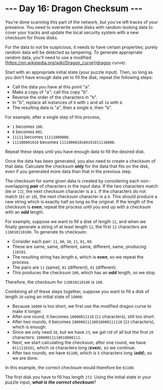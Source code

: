 # --- Day 16: Dragon Checksum ---

You're done scanning this part of the network, but you've left traces of your presence. You need to <span title="If I ever find one of my disks overwritten with a dragon curve, I'll know it was you.">overwrite some disks</span> with random-looking data to cover your tracks and update the local security system with a new checksum for those disks.


For the data to not be suspicious, it needs to have certain properties; purely random data will be detected as tampering. To generate appropriate random data, you'll need to use a modified [https://en.wikipedia.org/wiki/Dragon_curve](dragon curve).


Start with an appropriate initial state (your puzzle input). Then, so long as you don't have enough data yet to fill the disk, repeat the following steps:


<ul>
<li>Call the data you have at this point "a".</li>
<li>Make a copy of "a"; call this copy "b".</li>
<li>Reverse the order of the characters in "b".</li>
<li>In "b", replace all instances of <code>0</code> with <code>1</code> and all <code>1</code>s with <code>0</code>.</li>
<li>The resulting data is "a", then a single <code>0</code>, then "b".</li>
</ul>
For example, after a single step of this process,


<ul>
<li><code>1</code> becomes <code>100</code>.</li>
<li><code>0</code> becomes <code>001</code>.</li>
<li><code>11111</code> becomes <code>11111000000</code>.</li>
<li><code>111100001010</code> becomes <code>1111000010100101011110000</code>.</li>
</ul>
Repeat these steps until you have enough data to fill the desired disk.


Once the data has been generated, you also need to create a checksum of that data. Calculate the checksum <em><b>only</b></em> for the data that fits on the disk, even if you generated more data than that in the previous step.


The checksum for some given data is created by considering each non-overlapping <em><b>pair</b></em> of characters in the input data.  If the two characters match (<code>00</code> or <code>11</code>), the next checksum character is a <code>1</code>.  If the characters do not match (<code>01</code> or <code>10</code>), the next checksum character is a <code>0</code>. This should produce a new string which is exactly half as long as the original. If the length of the checksum is <em><b>even</b></em>, repeat the process until you end up with a checksum with an <em><b>odd</b></em> length.


For example, suppose we want to fill a disk of length <code>12</code>, and when we finally generate a string of at least length <code>12</code>, the first <code>12</code> characters are <code>110010110100</code>. To generate its checksum:


<ul>
<li>Consider each pair: <code>11</code>, <code>00</code>, <code>10</code>, <code>11</code>, <code>01</code>, <code>00</code>.</li>
<li>These are same, same, different, same, different, same, producing <code>110101</code>.</li>
<li>The resulting string has length <code>6</code>, which is <em><b>even</b></em>, so we repeat the process.</li>
<li>The pairs are <code>11</code> (same), <code>01</code> (different), <code>01</code> (different).</li>
<li>This produces the checksum <code>100</code>, which has an <em><b>odd</b></em> length, so we stop.</li>
</ul>
Therefore, the checksum for <code>110010110100</code> is <code>100</code>.


Combining all of these steps together, suppose you want to fill a disk of length <code>20</code> using an initial state of <code>10000</code>:


<ul>
<li>Because <code>10000</code> is too short, we first use the modified dragon curve to make it longer.</li>
<li>After one round, it becomes <code>10000011110</code> (<code>11</code> characters), still too short.</li>
<li>After two rounds, it becomes <code>10000011110010000111110</code> (<code>23</code> characters), which is enough.</li>
<li>Since we only need <code>20</code>, but we have <code>23</code>, we get rid of all but the first <code>20</code> characters: <code>10000011110010000111</code>.</li>
<li>Next, we start calculating the checksum; after one round, we have <code>0111110101</code>, which <code>10</code> characters long (<em><b>even</b></em>), so we continue.</li>
<li>After two rounds, we have <code>01100</code>, which is <code>5</code> characters long (<em><b>odd</b></em>), so we are done.</li>
</ul>
In this example, the correct checksum would therefore be <code>01100</code>.


The first disk you have to fill has length <code>272</code>. Using the initial state in your puzzle input, <em><b>what is the correct checksum</b></em>?



